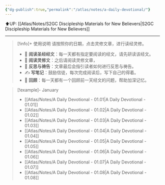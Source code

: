 ```yaml
---
{"dg-publish":true,"permalink":"/atlas/notes/a-daily-devotional/"}
---
```


⬆️UP: [[Atlas/Notes/S2GC Discipleship Materials for New Believers\|S2GC Discipleship Materials for New Believers]]

---

> [!info]+ 使用说明
> 请按照你的日期，点击灵修文章，进行读经灵修。
> - 📖 **阅读圣经经文**：每一天都有指定要阅读的经文，请先研读该经文。
> - 🧾 **阅读灵修文**：之后请阅读灵修文章，
> - 🙏 **反思与祷告**：文章最后会指引读者如何进行反思与祷告。
> - ✍️ **写笔记**：鼓励信徒，每次完成阅读后，写下自己的得着。
> - 🤔 **回顾**：每一天都有一个回顾前一天经文的问题，帮助加深记忆。

> [!example]- January
> - [[Atlas/Notes/A Daily Devotional - 01.01\|A Daily Devotional - 01.01]]
> - [[Atlas/Notes/A Daily Devotional - 01.02\|A Daily Devotional - 01.02]]
> - [[Atlas/Notes/A Daily Devotional - 01.03\|A Daily Devotional - 01.03]]
> - [[Atlas/Notes/A Daily Devotional - 01.04\|A Daily Devotional - 01.04]]
> - [[Atlas/Notes/A Daily Devotional - 01.05\|A Daily Devotional - 01.05]]
> - [[Atlas/Notes/A Daily Devotional - 01.06\|A Daily Devotional - 01.06]]
> - [[Atlas/Notes/A Daily Devotional - 01.07\|A Daily Devotional - 01.07]]
> - [[Atlas/Notes/A Daily Devotional - 01.08\|A Daily Devotional - 01.08]]